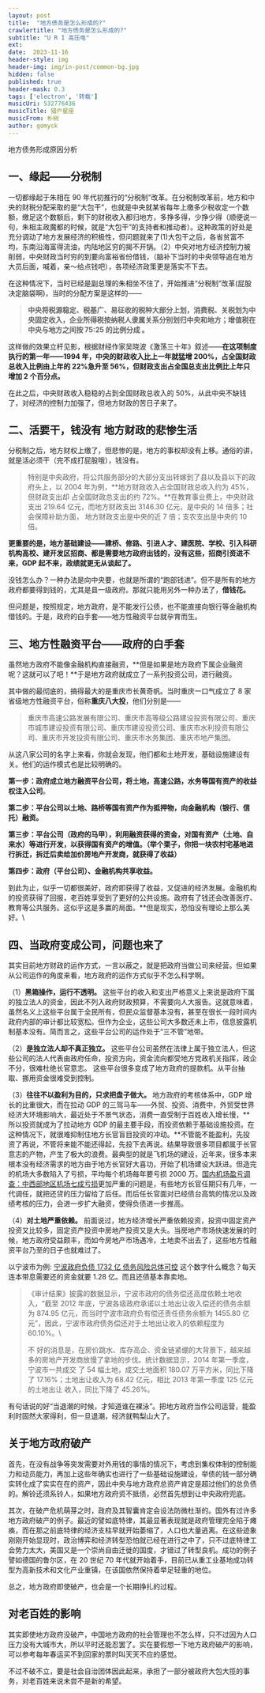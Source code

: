 ```yaml
---
layout: post
title:  "地方债务是怎么形成的?"
crawlertitle: "地方债务是怎么形成的?"
subtitle: "U R I 高压电"
ext:
date:  2023-11-16
header-style: img
header-img: img/in-post/common-bg.jpg
hidden: false
published: true
header-mask: 0.3
tags: ['electron', '转载']
musicUri: 532776436
musicTitle: 猎户星座
musicFrom: 朴树
author: gomyck
---
```


地方债务形成原因分析

## 一、缘起——分税制

一切都缘起于朱相在 90 年代初推行的“分税制”改革。在分税制改革前，地方和中央的财税分配采取的是“大包干”，也就是中央就某省每年上缴多少税收定一个数额，缴足这个数额后，剩下的财税收入都归地方，多挣多得，少挣少得（顺便说一句，朱相主政魔都的时候，就是“大包干”的支持者和推动者）。这种政策的好处是充分调动了地方发展经济的积极性，但问题就来了(1)大包干之后，各省贫富不均，东南沿海富得流油，内陆地区穷的揭不开锅。（2）中央对地方经济控制力被削弱，中央财政当时穷的到要向富裕省份借钱，（脑补下当时的中央领导追在地方大员后面，喊着，亲～给点钱吧），各项经济政策更是落实不下去。

在这种情况下，当时已经是副总理的朱相坐不住了，开始推进“分税制”改革(屁股决定脑袋啊)，当时的分配方案是这样的——

> **中央将税源稳定、税基广、易征收的税种大部分上划，消费税、关税划为中央固定收入，企业所得税按纳税人隶属关系分别划归中央和地方；增值税在中央与地方之间按 75∶25 的比例分成 。**

这样做的效果立杆见影，根据财经作家吴晓波《激荡三十年》叙述——**在这项制度执行的第一年——1994 年，中央的财政收入比上一年就猛增 200%，占全国财政总收入比例由上年的 22%急升至 56%，但财政支出占全国总支出比例比上年只增加 2 个百分点。**

在此之后，中央财政收入稳稳的占到全国财政总收入的 50%，从此中央不缺钱了，对经济的控制力加强了，但地方财政的苦日子来了。

## 二、活要干，钱没有 地方财政的悲惨生活

分税制之后，地方财权上缴了，但悲惨的是，地方的事权却没有上移。通俗的讲，就是活必须干（完不成打屁股哦），钱没有。

> 特别是中央政府，将公共服务部分的大部分支出转嫁到了县以及县以下的政府头上，以 2004 年为例，**地方财政收入占全国财政总收入约为 45%，但财政支出却 占全国财政总支出的约 72%。**在教育事业费上，中央财政支出 219.64 亿元，而地方财政支出 3146.30 亿元，是中央的 14 倍多；社会保障补助方面， 地方财政支出是中央的近 7 倍；支农支出是中央的 10 倍。

**更重要的是，地方基础建设——建桥、修路、引进人才、建医院、学校、引入科研机构高校、建开发区招商、都是需要地方政府出钱的，没有这些，招商引资进不来，GDP 起不来，政绩就更无从谈起了。**

没钱怎么办？一种办法是向中央要，也就是所谓的“跑部钱进”。但不是所有的地方政府都要得到钱的，尤其是县一级政府。那就只能用另外一种办法了，**借钱花。**

但问题是，按照规定，地方政府，是不能发行公债，也不能直接向银行等金融机构借钱的。于是，政府的白手套——地方性融资平台就孕育而生。

##  三、地方性融资平台——政府的白手套

虽然地方政府不能像金融机构直接融资，**但是如果是地方政府下属企业融资呢？这就可以了吧！**于是地方政府就成立了一系列投资公司，进行融资。

其中做的最彻底的，搞得最大的是重庆市长黄奇帆。当时重庆一口气成立了 8 家省级地方性融资平台，俗称**重庆八大投**，他们分别是——

> 重庆市高速公路发展有限公司、重庆市高等级公路建设投资有限公司、重庆市城市建设投资有限公司、重庆市建设投资公司、重庆市水利投资有限公司、重庆市开发投资有限公司、重庆市水务集团、重庆市地产集团。

从这八家公司的名字上来看，你就会发现，他们都和土地开发，基础设施建设有关。他们的运作模式也是比较明确的。

**第一步：政府成立地方融资平台公司，将土地，高速公路，水务等国有资产的收益权注入公司**。

**第二步：平台公司以土地、路桥等国有资产作为抵押物，向金融机构（银行、信托）融资。**

**第三步：平台公司（政府的马甲），利用融资获得的资金，对国有资产（土地、自来水）等进行开发，以获得国有资产的增值。（举个栗子，你把一块农村宅基地进行拆迁，拆迁后卖给加价房地产开发商，就获得了收益）**

**第四步：政府（平台公司）、金融机构共享收益。**

到此为止，似乎一切都很美好，政府即获得了收益，又促进的经济发展。金融机构的投资获得了回报，老百姓享受到了更好的公共设施。政府有了钱还会改善医疗、教育等公共服务。这似乎这是多赢的局面。**但是现实，恐怕没有理论上那么美好。\

## 四、当政府变成公司，问题也来了

其实目前地方财政的运作方式，一言以蔽之，就是把政府当做公司来经营。但如果从公司运作的角度来看，地方政府的运作方式似乎不怎么科学啊。

（1）**黑箱操作，运行不透明。** 这些平台的收入和支出严格意义上来说是政府下属的独立法人的资金，因此不列入政府财政预算，不需要向人大报告。这就意味着，虽然名义上这些平台属于全民所有，但民众监督基本没有，甚至在很长一段时间内政府内部的审计都比较宽松。但作为企业，这些公司大多数还未上市，信息披露机制基本没有。简而言之，这些平台公司的运作处于“三不管”地带。

（2）**是独立法人却不真正独立。** 这些平台公司虽然在法律上属于独立法人，但这些公司的法人代表由政府任命，投资方向，资金流向都受地方党政机关指挥，政企不分，很难杜绝长官意志。 这些平台很多变成了地方政府的提款机。从平台抽取、挪用资金很难受到控制。

（3）**往往不以盈利为目的，只求把盘子做大。** 地方政府的考核体系中，GDP 增长的比重很大，而在拉动 GDP 的三驾马车——外贸、投资、消费中，外贸受世界经济大环境影响大，最近处于不景气状态，消费一直受制于百姓收入增长慢，**所以投资就成为了拉动地方 GDP 的最主要手段，而投资依赖于基础设施投资。在这种情况下，就很难抑制住地方长官盲目投资的冲动。**不管能不能盈利，先投资了再说，不管将来能不能还得起，先投下去再说。结果导致很多项目都属于长官意志的产物，产生了极大的浪费。最典型的就是飞机场的建设，近年来，很多本来根本没有经济需求的地方由于地方长官好大喜功，开始了机场建设大跃进。但造完的机场大多数陷入了亏损，平均每个机场每年要亏损 2000 万。[国内机场盈亏调查：中西部地区机场七成亏损](http://finance.sina.com.cn/chanjing/cyxw/20120227/153311462408.shtml)更加严重的问题是，有些地方长官任期只有几年，一代调任，就把还贷的压力留给了后任。而后任长官面对已经债台高筑的情况以及政绩考核的压力，会进一步扩大融资，使得负债进一步推高。

（4）**对土地严重依赖。** 前面说过，地方经济增长严重依赖投资，投资中固定资产投资又比较多，固定资产投资中房地产投资又是大头。当房地产市场快速发展的时候，地方政府受益颇丰，而如今房地产市场遇冷，土地卖不出去了，这些地方性融资平台乃至的日子也就难过了。

以宁波市为例: [宁波政府负债 1732 亿 债务风险总体可控](http://news.ifeng.com/gundong/detail_2014_02/18/33905595_0.shtml) 这个数字什么概念？每天连本带息需要还的资金就要 1.28 亿。而且还债基本靠卖地。

> 《审计结果》披露的数据显示，宁波市政府的债务偿还高度依赖土地收入，“截至 2012 年底，宁波各级政府承诺以土地出让收入偿还的债务余额为 874.95 亿元，而当时宁波市政府负有偿还责任债务余额为 1455.80 亿元”，因此，宁波市政府债务偿还对于土地出让收入的依赖程度为 60.10%。\
>
> 不 好的消息是，在房价跳水、库存高企、资金链紧绷的大背景下，越来越多的房地产开发商放慢了拿地的步伐。统计数据显示，2014 年第一季度，宁波市一共成交 了 54 幅土地，成交土地面积 180.07 万平方米，同比下降了 17.16%；土地出让收入为 68.42 亿元，相比 2013 年第一季度 125 亿元的土地出让 收入，同比下降了 45.26%。

有句话说的好“当退潮的时候，才知道谁在裸泳”。把地方政府当作公司运营，能盈利时固然大家得利，但一旦退潮，经济就鸭梨山大了。

## 关于地方政府破产

首先，在没有战争等突发需要对外用钱的事情的情况下，考虑到集权体制的控制能力和动员能力，再加上这些年确实也进行了一些基础设施建设，举债的钱一部分确实转化成了实实在在的资产，因此中央与地方政府总资产肯定是超过他们的总负债的。解铃还须系铃人，如果地方政府资不抵债，必然首先想到让中央政府兜底。

其次，在破产危机萌芽之时，政府及其智囊肯定会设法防微杜渐的。国外有过许多地方政府破产的例子。最近的譬如底特律，其最显著表现就是政府管理完全陷于瘫痪，而在那之前底特律的经济支柱早就开始萎缩了，人口也大量逃离。在这些迹象刚刚开始显现时，政治博弈和经济转型恐怕就已经在进行之中了，只不过底特律工会势力太大，美国又是一个崇尚自由迁徙的国度，才错过了转型良机。成功的例子譬如德国的鲁尔区，在 20 世纪 70 年代就开始着手，目前已从重工业基地成功转型为高新技术和文化产业重镇，在该国依然保持着举足轻重的地位。

总之，地方政府即使破产，也会是一个长期挣扎的过程。

## 对老百姓的影响

其实即使地方政府没破产，中国地方政府的社会管理也不怎么样，只不过因为人口压力没有大城市大，所以平时还能忍罢了。实在要假想一下地方政府破产的影响，可以参考每年春运买不到回家的票时叫天天不应的感觉。

不过不破不立，要是社会自治团体因此起来，承担了一部分被政府大包大揽的事务，对老百姓来说未尝不是新的希望。



